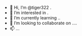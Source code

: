 - 👋 Hi, I’m @tiger322 .
- 👀 I’m interested in .
- 🌱 I’m currently learning ..
- 💞️ I’m looking to collaborate on ....
- 📫 ...
<!---
tiger322/tiger322 is a ✨ special ✨ repository because its `README.md` (this file) appears on your GitHub profile.
You can click the Preview link to take a look at your changes.
--->
